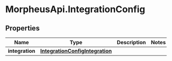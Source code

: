 # MorpheusApi.IntegrationConfig

## Properties

Name | Type | Description | Notes
------------ | ------------- | ------------- | -------------
**integration** | [**IntegrationConfigIntegration**](IntegrationConfigIntegration.md) |  | 


